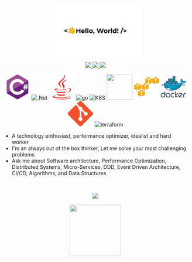 <div align="center">
<img src="greetings.gif" align="center" style="width: 50%" />
</div>  

<p align="center">
 <a href="https://linkedin.com/in/amirsolhi" target="_blank">
  <img src="https://img.icons8.com/fluent/48/000000/linkedin.png" />
 </a>
  
 <a href="https://twitter.com/solhi_amir" target="_blank">
  <img src="https://img.icons8.com/fluent/48/000000/twitter.png" />
 </a>
 
 <a href="https://stackoverflow.com/users/3567736/amir" target="_blank">
  <img src="https://img.icons8.com/fluent/48/000000/stackoverflow.png" />
 </a>
</p>



<p align="center"> 
  <img src="https://raw.githubusercontent.com/devicons/devicon/master/icons/csharp/csharp-original.svg" alt="csharp" width="70" height="70" />
   <img src="https://cdn.jsdelivr.net/gh/devicons/devicon/icons/dot-net/dot-net-plain-wordmark.svg" alt=".Net" width="70" height="70" />
   <img src="https://raw.githubusercontent.com/devicons/devicon/master/icons/java/java-plain.svg" alt="java" width="70" height="70" />
   <img src="https://cdn.jsdelivr.net/gh/devicons/devicon/icons/go/go-original.svg" alt="go" width="70" height="70" />
  <img src="https://img.icons8.com/color/48/000000/kubernetes.png" alt="K8S" width="70" height="70" />
  <img src="https://cdn.jsdelivr.net/gh/devicons/devicon/icons/azure/azure-original.svg" width="70" height="70" />
  <img src="https://raw.githubusercontent.com/devicons/devicon/master/icons/amazonwebservices/amazonwebservices-original.svg" alt="aws" width="70" height="70" />
  <img src="https://raw.githubusercontent.com/devicons/devicon/master/icons/docker/docker-original-wordmark.svg" alt="docker" width="70" height="70" />
  <img src="https://raw.githubusercontent.com/devicons/devicon/master/icons/git/git-plain.svg" alt="git" width="70" height="70" />
  <img src="https://cdn.jsdelivr.net/gh/devicons/devicon/icons/terraform/terraform-original-wordmark.svg" alt="terraform" width="70" height="70" />
</p>

- A technology enthusiast, performance optimizer, idealist and hard worker
- I'm an always out of the box thinker, Let me solve your most challenging problems
- Ask me about Software architecture, Performance Optimization, Distributed Systems, Micro-Services, DDD, Event Driven Architecture, CI/CD, Algorithms, and Data Structures

</br>

<p align="center">
 <a href="#" alt="Amir's github stats">
  <img src="https://github-readme-stats.vercel.app/api?username=amiru3f&theme=tokyonight&show_icons=true" />
 </a>
</p>

<p align="center">
<a hef="https://www.buymeacoffee.com/amirusef" alt="Buy me a coffee">
  <img src="https://cdn1.iconfinder.com/data/icons/drink-beverage/512/z5-coffee-latte-takeaway-cup-512.png"  width="140" height="140" />
</a>
</p>
